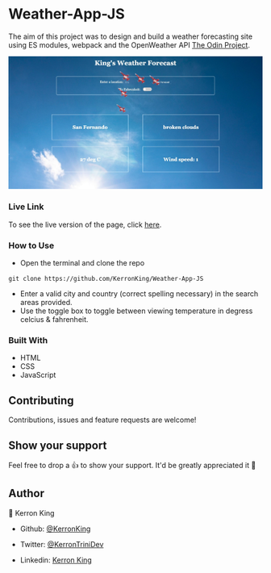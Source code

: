 # Weather-App-JS

The aim of this project was to design and build a weather forecasting site using ES modules, webpack and the OpenWeather API [The Odin Project](https://www.theodinproject.com/courses/javascript/lessons/weather-app).

<p align="center">
  <img src="screencap.jpg">
</p>

### Live Link

To see the live version of the page, click [here](https://rawcdn.githack.com/KerronKing/Weather-App-JS/cc8049feb723d2478674c1c7444bb7642de725a7/dist/index.html).

### How to Use

* Open the terminal and clone the repo 
```
git clone https://github.com/KerronKing/Weather-App-JS
```
* Enter a valid city and country (correct spelling necessary) in the search areas provided.
* Use the toggle box to toggle between viewing temperature in degress celcius & fahrenheit.

### Built With
* HTML
* CSS
* JavaScript

## Contributing

Contributions, issues and feature requests are welcome!

## Show your support

Feel free to drop a :+1: to show your support. It'd be greatly appreciated it :pray:

## Author

:bust_in_silhouette: Kerron King

* Github: [@KerronKing](https://github.com/KerronKing)

* Twitter: [@KerronTriniDev](https://twitter.com/kerrontrinidev)

* Linkedin: [Kerron King](linkedin.com/in/kerron-shawn-king)